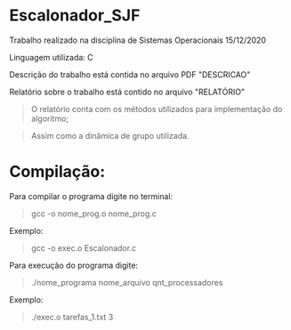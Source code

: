 # Escalonador_SJF

Trabalho realizado na disciplina de Sistemas Operacionais 15/12/2020

Linguagem utilizada: C

Descrição do trabalho está contida no arquivo PDF "DESCRICAO"

Relatório sobre o trabalho está contido no arquivo "RELATÓRIO"
> O relatório conta com os métodos utilizados para implementação do algoritmo;

> Assim como a dinâmica de grupo utilizada.

# Compilação:
Para compilar o programa digite no terminal:
> gcc -o nome_prog.o nome_prog.c

Exemplo:
> gcc -o exec.o Escalonador.c

Para execução do programa digite:
> ./nome_programa nome_arquivo qnt_processadores

Exemplo:
> ./exec.o tarefas_1.txt 3
